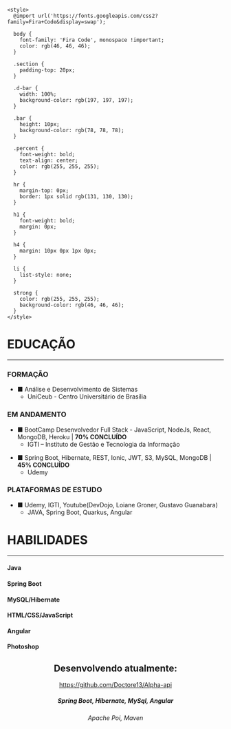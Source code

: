 <!DOCTYPE html>
<html lang="en">
  <head>
    <meta charset="UTF-8" />
    <meta name="viewport" content="width=device-width, initial-scale=1.0" />
    <link
      rel="stylesheet"
      href="https://stackpath.bootstrapcdn.com/bootstrap/4.4.1/css/bootstrap.min.css"
      integrity="sha384-Vkoo8x4CGsO3+Hhxv8T/Q5PaXtkKtu6ug5TOeNV6gBiFeWPGFN9MuhOf23Q9Ifjh"
      crossorigin="anonymous"
    />
    
    <style>
      @import url('https://fonts.googleapis.com/css2?family=Fira+Code&display=swap');

      body {
        font-family: 'Fira Code', monospace !important;
        color: rgb(46, 46, 46);
      }

      .section {
        padding-top: 20px;
      }

      .d-bar {
        width: 100%;
        background-color: rgb(197, 197, 197);
      }

      .bar {
        height: 10px;
        background-color: rgb(78, 78, 78);
      }

      .percent {
        font-weight: bold;
        text-align: center;
        color: rgb(255, 255, 255);
      }

      hr {
        margin-top: 0px;
        border: 1px solid rgb(131, 130, 130);
      }

      h1 {
        font-weight: bold;
        margin: 0px;
      }

      h4 {
        margin: 10px 0px 1px 0px;
      }

      li {
        list-style: none;
      }

      strong {
        color: rgb(255, 255, 255);
        background-color: rgb(46, 46, 46);
      }
    </style>
  </head>
  <body>
    <div class="container">
      <div class="section">
        <h1 class="title">EDUCAÇÃO</h1>
        <hr />
        <h3>FORMAÇÃO</h3>
        <ul>
          <li>
            ■ Análise e Desenvolvimento de Sistemas
            <ul>
              <li>
                UniCeub - Centro Universitário de Brasília
              </li>
            </ul>
          </li>
        </ul>
        <h3>EM ANDAMENTO</h3>
        <ul>
          <li>
            ■ BootCamp Desenvolvedor Full Stack - JavaScript, NodeJs, React,
            MongoDB, Heroku | <strong>70% CONCLUÍDO</strong>
            <ul>
              <li>
                IGTI – Instituto de Gestão e Tecnologia da Informação
              </li>
            </ul>
          </li>
        </ul>
        <ul>
          <li>
            ■ Spring Boot, Hibernate, REST, Ionic, JWT, S3, MySQL, MongoDB |
            <strong>45% CONCLUÍDO</strong>
            <ul>
              <li>
                Udemy
              </li>
            </ul>
          </li>
        </ul>
        <h3>PLATAFORMAS DE ESTUDO</h3>
        <ul>
          <li>
            ■ Udemy, IGTI, Youtube(DevDojo, Loiane Groner, Gustavo Guanabara)
            <ul>
              <li>
                JAVA, Spring Boot, Quarkus, Angular
              </li>
            </ul>
          </li>
        </ul>
      </div>
      <div class="section">
        <h1 class="title">HABILIDADES</h1>
        <hr />
        <div class="row">
          <div class="col">
            <h4>Java</h4>
            <div class="d-bar">
              <div style="width: 75%;" class="bar"></div>
            </div>
            <h4>Spring Boot</h4>
            <div class="d-bar">
              <div style="width: 65%;" class="bar"></div>
            </div>
            <h4>MySQL/Hibernate</h4>
            <div class="d-bar">
              <div style="width: 70%;" class="bar"></div>
            </div>
          </div>
          <div class="col">
            <h4>HTML/CSS/JavaScript</h4>
            <div class="d-bar">
              <div style="width: 70%;" class="bar"></div>
            </div>
            <h4>Angular</h4>
            <div class="d-bar">
              <div style="width: 65%;" class="bar"></div>
            </div>
            <h4>Photoshop</h4>
            <div class="d-bar">
              <div style="width: 75%;" class="bar"></div>
            </div>
          </div>
        </div>
      </div>
      <div class="section mt-4" style="text-align: center;">
        <h2 class="title">Desenvolvendo atualmente:</h2>
        <a href="https://github.com/Doctore13/Alpha-api">
          https://github.com/Doctore13/Alpha-api
        </a>
        <h5>Spring Boot, Hibernate, MySql, Angular</h5>
        <h6>Apache Poi, Maven</h6>
      </div>
    </div>
  </body>
</html>
